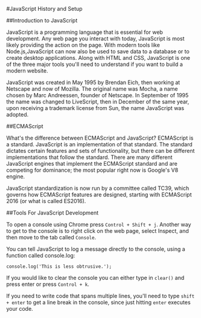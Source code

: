 #JavaScript History and Setup

##Introduction to JavaScript

JavaScript is a programming language that is essential for web development. Any web page you interact with today, JavaScript is most likely providing the action on the page. With modern tools like Node.js,JavaScript can now also be used to save data to a database or to create desktop applications. Along with HTML and CSS, JavaScript is one of the three major tools you'll need to understand if you want to build a modern website. 

JavaScript was created in May 1995 by Brendan Eich, then working at Netscape and now of Mozilla. The original name was Mocha, a name chosen by Marc Andreessen, founder of Netscape. In September of 1995 the name was changed to LiveScript, then in December of the same year, upon receiving a trademark license from Sun, the name JavaScript was adopted. 

##ECMAScript

What's the difference between ECMAScript and JavaScript? ECMAScript is a standard. JavaScript is an implementation of that standard. The standard dictates certain features and sets of functionality, but there can be different implementations that follow the standard. There are many different JavaScript engines that implement the ECMAScript standard and are competing for dominance; the most popular right now is Google's V8 engine.

JavaScript standardization is now run by a committee called TC39, which governs how ECMAScript features are designed, starting with ECMAScript 2016 (or what is called ES2016).

##Tools For JavaScript Development

To open a console using Chrome press `Control + Shift + j`. Another way to get to the console is to right click on the web page, select Inspect, and then move to the tab called `Console`.

You can tell JavaScript to log a message directly to the console, using a function called console.log:

`console.log('This is less obtrusive.');`

 If you would like to clear the console you can either type in `clear()` and press enter or press `Control + k`.

If you need to write code that spans multiple lines, you'll need to type `shift + enter` to get a line break in the console, since just hitting `enter` executes your code.